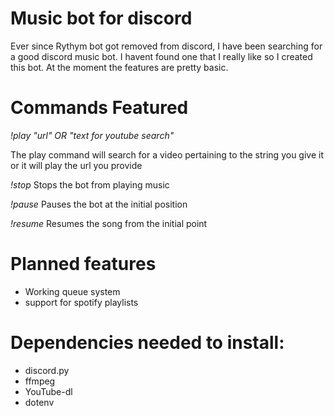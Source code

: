 # Music bot for discord

Ever since Rythym bot got removed from discord, I have been searching for a good discord music bot. I havent found one that I really like so I created this bot. At the moment the features are pretty basic.

Commands Featured
========================
*!play "url" OR "text for youtube search"*

The play command will search for a video pertaining to the string you give it or it will play the url you provide

*!stop*
Stops the bot from playing music

*!pause*
Pauses the bot at the initial position

*!resume*
Resumes the song from the initial point

**Planned features**
========================
- Working queue system
- support for spotify playlists
  
Dependencies needed to install:
========================
- discord.py
- ffmpeg
- YouTube-dl
- dotenv

  
